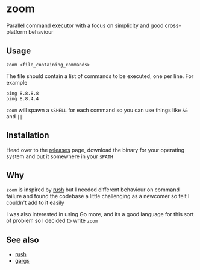 # zoom
Parallel command executor with a focus on simplicity and good cross-platform behaviour 

## Usage

    zoom <file_containing_commands>

The file should contain a list of commands to be executed, one per line. For example

    ping 8.8.8.8
    ping 8.8.4.4

`zoom` will spawn a `$SHELL` for each command so you can use things like `&&` and `||` 

## Installation

Head over to the [releases](https://github.com/pwr22/zoom/releases) page, download the binary for your operating system and put it somewhere in your `$PATH`

## Why

`zoom` is inspired by [rush](https://github.com/shenwei356/rush) but I needed different behaviour on command failure and found the codebase a little challenging as a newcomer so felt I couldn't add to it easily

I was also interested in using Go more, and its a good language for this sort of problem so I decided to write `zoom`

## See also

- [rush](https://github.com/shenwei356/rush)
- [gargs](https://github.com/brentp/gargs)